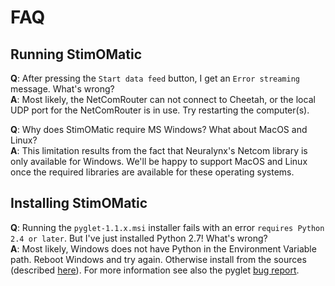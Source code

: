 # FAQ #

## Running StimOMatic ##

**Q**: After pressing the `Start data feed` button, I get an `Error streaming` message. What's wrong?  
**A**: Most likely, the NetComRouter can not connect to Cheetah, or the local UDP port for the NetComRouter is in use. Try restarting the computer(s).

**Q**: Why does StimOMatic require MS Windows? What about MacOS and Linux?  
**A**: This limitation results from the fact that Neuralynx's Netcom library is only available for Windows. We'll be happy to support MacOS and Linux once the required libraries are available for these operating systems. 


## Installing StimOMatic ##

**Q**: Running the `pyglet-1.1.x.msi` installer fails with an error `requires Python 2.4 or later`. But I've just installed Python 2.7! What's wrong?  
**A**: Most likely, Windows does not have Python in the Environment Variable path. Reboot Windows and try again. Otherwise install from the sources (described [here](python/OpenGLPlotting/pomp/docs/INSTALL.md)). For more information see also the pyglet [bug report][pyglet_install_bug].

[pyglet_install]: https://github.com/kotowicz/StimOMatic/blob/master/python/OpenGLPlotting/pomp/docs/INSTALL.md
[pyglet_install_bug]: https://code.google.com/p/pyglet/issues/detail?id=488
